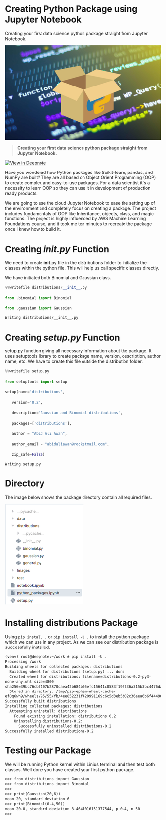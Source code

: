 # Creating Python Package using Jupyter Notebook
 Creating your first data science python package straight from Jupyter Notebook.

![img](Images/pythonpackage.jpg)

> **Creating your first data science python package straight from Jupyter Notebook.**

[![View in Deepnote](https://deepnote.com/static/buttons/view-in-deepnote-white.svg)](https://deepnote.com/viewer/github/kingabzpro/Creating-Python-Package-using-Jupyter-Notebook/blob/main/python_packages.ipynb)

Have you wondered how Python packages like Scikit-learn, pandas, and NumPy are built? They are all based on Object Orient Programming (OOP) to create complex and easy-to-use packages. For a data scientist it's a necessity to learn OOP so they can use it in development of production ready products.

We are going to use the cloud Jupyter Notebook to ease the setting up of the environment and completely focus on creating a package. The project includes fundamentals of OOP like Inheritance, objects, class, and magic functions. The project is highly influenced by AWS Machine Learning Foundations course, and it took me ten minutes to recreate the package once I knew how to build it.

# Creating ***__init__.py*** Function

We need to create __init__.py file in the distributions folder to initialize the classes within the python file. This will help us call specific classes directly.

We have initiated both Binomial and Gaussian class.

```python
%%writefile distributions/__init__.py

from .binomial import Binomial

from .gaussian import Gaussian
```

```
Writing distributions/__init__.py 
```

# Creating *setup.py* Function

setup.py function giving all necessary information about the package. It uses setuptools library to create package name, version, description, author name, etc. We have to create this file outside the distribution folder.

```python
%%writefile setup.py

from setuptools import setup

setup(name='distributions',

   version='0.2',

   description='Gaussian and Binomial distributions',

   packages=['distributions'],

   author = "Abid Ali Awan",

   author_email = "abidaliawan@rocketmail.com",

   zip_safe=False)

```
```
Writing setup.py 
```

# Directory

The image below shows the package directory contain all required files.

![Picture title](Images/image-20210724-124844.png)

# Installing distributions Package

Using `pip install .` or `pip install -U .` to install the python package which we can use in any project. As we can see our distribution package is successfully installed.

```
(venv) root@deepnote:~/work # pip install -U .
Processing /work
Building wheels for collected packages: distributions
  Building wheel for distributions (setup.py) ... done
  Created wheel for distributions: filename=distributions-0.2-py3-none-any.whl size=4800 sha256=39bc76cbf407b2870caea42b684b05efc15641c0583f195f36a315b3bc4476da
  Stored in directory: /tmp/pip-ephem-wheel-cache-ef8q6wh9/wheels/95/55/fb/4ee852231f420991169c6c5d3eb5b02c36aea6b6f444965b4b
Successfully built distributions
Installing collected packages: distributions
  Attempting uninstall: distributions
    Found existing installation: distributions 0.2
    Uninstalling distributions-0.2:
      Successfully uninstalled distributions-0.2
Successfully installed distributions-0.2
```

# Testing our Package

We will be running Python kernel within Linius terminal and then test  both classes. Well done you have created your first python package.

```
>>> from distributions import Gaussian
>>> from distributions import Binomial
>>> 
>>> print(Gaussian(20,6))
mean 20, standard deviation 6
>>> print(Binomial(0.4,50))
mean 20.0, standard deviation 3.4641016151377544, p 0.4, n 50
>>> 
```
